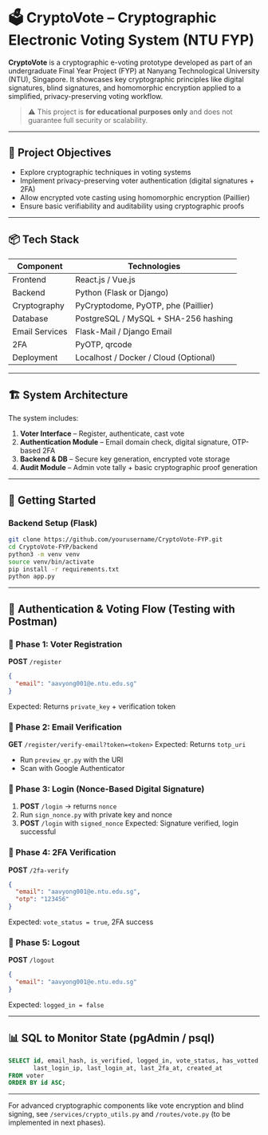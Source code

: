 # 🗳️ CryptoVote – Cryptographic Electronic Voting System (NTU FYP)

**CryptoVote** is a cryptographic e-voting prototype developed as part of an undergraduate Final Year Project (FYP) at Nanyang Technological University (NTU), Singapore. It showcases key cryptographic principles like digital signatures, blind signatures, and homomorphic encryption applied to a simplified, privacy-preserving voting workflow.

> ⚠️ This project is **for educational purposes only** and does not guarantee full security or scalability.

---

## 🎯 Project Objectives

- Explore cryptographic techniques in voting systems
- Implement privacy-preserving voter authentication (digital signatures + 2FA)
- Allow encrypted vote casting using homomorphic encryption (Paillier)
- Ensure basic verifiability and auditability using cryptographic proofs

---

## 📦 Tech Stack

| Component       | Technologies                          |
|----------------|---------------------------------------|
| Frontend        | React.js / Vue.js                     |
| Backend         | Python (Flask or Django)              |
| Cryptography    | PyCryptodome, PyOTP, phe (Paillier)   |
| Database        | PostgreSQL / MySQL + SHA-256 hashing  |
| Email Services  | Flask-Mail / Django Email             |
| 2FA             | PyOTP, qrcode                         |
| Deployment      | Localhost / Docker / Cloud (Optional) |

---

## 🏗️ System Architecture

The system includes:

1. **Voter Interface** – Register, authenticate, cast vote
2. **Authentication Module** – Email domain check, digital signature, OTP-based 2FA
3. **Backend & DB** – Secure key generation, encrypted vote storage
4. **Audit Module** – Admin vote tally + basic cryptographic proof generation

---

## 🚀 Getting Started

### Backend Setup (Flask)
```bash
git clone https://github.com/yourusername/CryptoVote-FYP.git
cd CryptoVote-FYP/backend
python3 -m venv venv
source venv/bin/activate
pip install -r requirements.txt
python app.py
```

---

## 🔐 Authentication & Voting Flow (Testing with Postman)

### 🧾 Phase 1: Voter Registration
**POST** `/register`
```json
{
  "email": "aavyong001@e.ntu.edu.sg"
}
```
Expected: Returns `private_key` + verification token

### 🧾 Phase 2: Email Verification
**GET** `/register/verify-email?token=<token>`
Expected: Returns `totp_uri`
- Run `preview_qr.py` with the URI
- Scan with Google Authenticator

### 🧾 Phase 3: Login (Nonce-Based Digital Signature)
1. **POST** `/login` → returns `nonce`
2. Run `sign_nonce.py` with private key and nonce
3. **POST** `/login` with `signed_nonce`
Expected: Signature verified, login successful

### 🧾 Phase 4: 2FA Verification
**POST** `/2fa-verify`
```json
{
  "email": "aavyong001@e.ntu.edu.sg",
  "otp": "123456"
}
```
Expected: `vote_status = true`, 2FA success

### 🧾 Phase 5: Logout
**POST** `/logout`
```json
{
  "email": "aavyong001@e.ntu.edu.sg"
}
```
Expected: `logged_in = false`

---

## 📊 SQL to Monitor State (pgAdmin / psql)
```sql
SELECT id, email_hash, is_verified, logged_in, vote_status, has_votted,
       last_login_ip, last_login_at, last_2fa_at, created_at
FROM voter
ORDER BY id ASC;
```

---

For advanced cryptographic components like vote encryption and blind signing, see `/services/crypto_utils.py` and `/routes/vote.py` (to be implemented in next phases).
